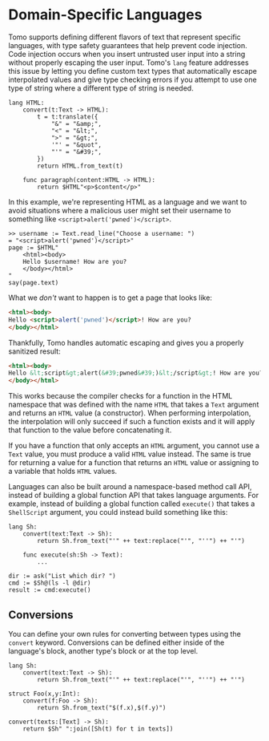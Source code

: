 # Domain-Specific Languages

Tomo supports defining different flavors of text that represent specific
languages, with type safety guarantees that help prevent code injection. Code
injection occurs when you insert untrusted user input into a string without
properly escaping the user input. Tomo's `lang` feature addresses this issue by
letting you define custom text types that automatically escape interpolated
values and give type checking errors if you attempt to use one type of string
where a different type of string is needed.

```tomo
lang HTML:
    convert(t:Text -> HTML):
        t = t:translate({
            "&" = "&amp;",
            "<" = "&lt;",
            ">" = "&gt;",
            '"' = "&quot",
            "'" = "&#39;",
        })
        return HTML.from_text(t)

    func paragraph(content:HTML -> HTML):
        return $HTML"<p>$content</p>"
```

In this example, we're representing HTML as a language and we want to avoid
situations where a malicious user might set their username to something like
`<script>alert('pwned')</script>`.

```
>> username := Text.read_line("Choose a username: ")
= "<script>alert('pwned')</script>"
page := $HTML"
    <html><body>
    Hello $username! How are you?
    </body></html>
"
say(page.text)
```

What we _don't_ want to happen is to get a page that looks like:

```html
<html><body>
Hello <script>alert('pwned')</script>! How are you?
</body></html>
```

Thankfully, Tomo handles automatic escaping and gives you a properly sanitized
result:

```html
<html><body>
Hello &lt;script&gt;alert(&#39;pwned&#39;)&lt;/script&gt;! How are you?
</body></html>
```

This works because the compiler checks for a function in the HTML namespace
that was defined with the name `HTML` that takes a `Text` argument and returns
an `HTML` value (a constructor). When performing interpolation, the
interpolation will only succeed if such a function exists and it will apply
that function to the value before concatenating it.

If you have a function that only accepts an `HTML` argument, you cannot use a
`Text` value, you must produce a valid `HTML` value instead. The same is true
for returning a value for a function that returns an `HTML` value or assigning
to a variable that holds `HTML` values.

Languages can also be built around a namespace-based method call API, instead
of building a global function API that takes language arguments. For example,
instead of building a global function called `execute()` that takes a
`ShellScript` argument, you could instead build something like this:

```tomo
lang Sh:
    convert(text:Text -> Sh):
        return Sh.from_text("'" ++ text:replace("'", "''") ++ "'")

    func execute(sh:Sh -> Text):
        ...

dir := ask("List which dir? ")
cmd := $Sh@(ls -l @dir)
result := cmd:execute()
```

## Conversions

You can define your own rules for converting between types using the `convert`
keyword. Conversions can be defined either inside of the language's block,
another type's block or at the top level.

```tomo
lang Sh:
    convert(text:Text -> Sh):
        return Sh.from_text("'" ++ text:replace("'", "''") ++ "'")

struct Foo(x,y:Int):
    convert(f:Foo -> Sh):
        return Sh.from_text("$(f.x),$(f.y)")

convert(texts:[Text] -> Sh):
    return $Sh" ":join([Sh(t) for t in texts])
```
